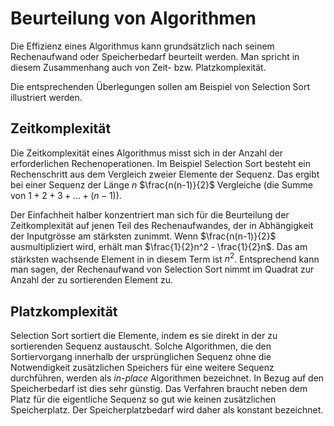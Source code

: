 # Beurteilung von Algorithmen

Die Effizienz eines Algorithmus kann grundsätzlich nach seinem
Rechenaufwand oder Speicherbedarf beurteilt werden. Man spricht in
diesem Zusammenhang auch von Zeit- bzw. Platzkomplexität.

Die entsprechenden Überlegungen sollen am Beispiel von Selection Sort
illustriert werden.

## Zeitkomplexität

Die Zeitkomplexität eines Algorithmus misst sich in der Anzahl der
erforderlichen Rechenoperationen. Im Beispiel Selection Sort besteht ein
Rechenschritt aus dem Vergleich zweier Elemente der Sequenz. 
Das ergibt bei einer Sequenz der Länge $n$ $\frac{n(n-1)}{2}$
Vergleiche (die Summe von $1+2+3+...+(n-1)$). 


Der Einfachheit halber
konzentriert man sich für die 
Beurteilung der Zeitkomplexität auf jenen Teil des Rechenaufwandes, der
in Abhängigkeit der Inputgrösse am stärksten zunimmt. Wenn
$\frac{n(n-1)}{2}$ ausmultipliziert wird, erhält man $\frac{1}{2}n^2 -
\frac{1}{2}n$. Das am stärksten wachsende Element in in diesem Term ist
$n^2$. Entsprechend kann man sagen, der Rechenaufwand von Selection Sort
nimmt im Quadrat zur Anzahl der zu sortierenden Element zu.

## Platzkomplexität

Selection Sort sortiert die Elemente, indem es sie direkt in der zu
sortierenden Sequenz austauscht. Solche Algorithmen, die den
Sortiervorgang innerhalb der ursprünglichen Sequenz ohne die
Notwendigkeit zusätzlichen Speichers für eine weitere Sequenz
durchführen, werden als *in-place* Algorithmen bezeichnet. In Bezug auf
den Speicherbedarf ist dies sehr günstig. Das Verfahren braucht neben
dem Platz für die eigentliche Sequenz so gut wie keinen zusätzlichen
Speicherplatz. Der Speicherplatzbedarf wird daher als konstant bezeichnet.
